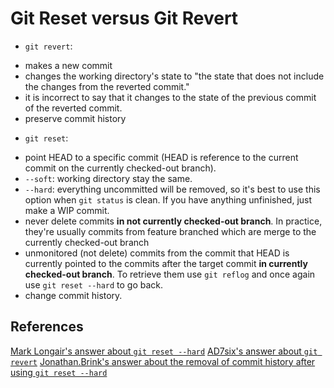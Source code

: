 # Git Reset versus Git Revert

- `git revert`:

* makes a new commit
* changes the working directory's state to "the state that does not include the changes from the reverted commit."
* it is incorrect to say that it changes to the state of the previous commit of the reverted commit.
* preserve commit history

- `git reset`:

* point HEAD to a specific commit (HEAD is reference to the current commit on the currently checked-out branch).
* `--soft`: working directory stay the same.
* `--hard`: everything uncommitted will be removed, so it's best to use this option when `git status` is clean. If you have anything unfinished, just make a WIP commit.
* never delete commits **in not currently checked-out branch**. In practice, they're usually commits from feature branched which are merge to the currently checked-out branch
* unmonitored (not delete) commits from the commit that HEAD is currently pointed to the commits after the target commit **in currently checked-out branch**. To retrieve them use `git reflog` and once again use `git reset --hard` to go back.
* change commit history.

## References

[Mark Longair's answer about `git reset --hard`](https://stackoverflow.com/a/9530204/9122512)
[AD7six's answer about `git revert`](https://stackoverflow.com/a/19032678/9122512)
[Jonathan.Brink's answer about the removal of commit history after using `git reset --hard`](jhttps://stackoverflow.com/a/51863814/9122512)
